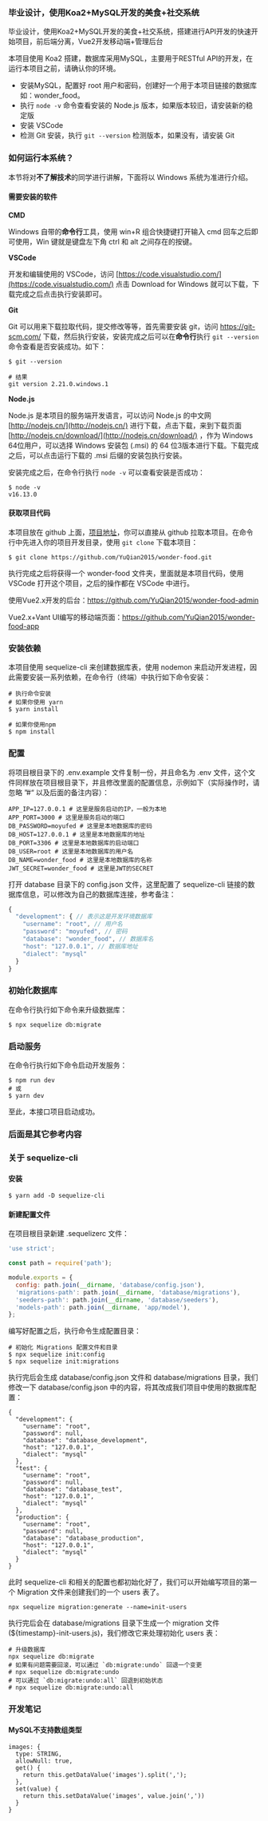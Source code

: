 ### 毕业设计，使用Koa2+MySQL开发的美食+社交系统

毕业设计，使用Koa2+MySQL开发的美食+社交系统，搭建进行API开发的快速开始项目，前后端分离，Vue2开发移动端+管理后台

本项目使用 Koa2 搭建，数据库采用MySQL，主要用于RESTful API的开发，在运行本项目之前，请确认你的环境。

- 安装MySQL，配置好 root 用户和密码，创建好一个用于本项目链接的数据库如：wonder_food。
- 执行 `node -v` 命令查看安装的 Node.js 版本，如果版本较旧，请安装新的稳定版
- 安装 VSCode
- 检测 Git 安装，执行 `git --version` 检测版本，如果没有，请安装 Git

### 如何运行本系统？

本节将对**不了解技术**的同学进行讲解，下面将以 Windows 系统为准进行介绍。

#### 需要安装的软件

**CMD**

Windows 自带的**命令行**工具，使用 win+R 组合快捷键打开输入 cmd 回车之后即可使用，Win 键就是键盘左下角 ctrl 和 alt 之间存在的按键。

**VSCode**

开发和编辑使用的 VSCode，访问 [https://code.visualstudio.com/](https://code.visualstudio.com/)  点击 Download for Windows 就可以下载，下载完成之后点击执行安装即可。

**Git**

Git 可以用来下载拉取代码，提交修改等等，首先需要安装 git，访问 https://git-scm.com/ 下载，然后执行安装，安装完成之后可以在**命令行**执行 `git --version` 命令查看是否安装成功。如下：

```shell
$ git --version

# 结果
git version 2.21.0.windows.1
```

**Node.js**

Node.js 是本项目的服务端开发语言，可以访问 Node.js 的中文网 [http://nodejs.cn/](http://nodejs.cn/) 进行下载，点击下载，来到下载页面 [http://nodejs.cn/download/](http://nodejs.cn/download/) ，作为 Windows 64位用户，可以选择 Windows 安装包 (.msi) 的 64 位3版本进行下载。下载完成之后，可以点击运行下载的 .msi 后缀的安装包执行安装。

安装完成之后，在命令行执行 `node -v` 可以查看安装是否成功：

```shell
$ node -v
v16.13.0
```

#### 获取项目代码

本项目放在 github 上面，[项目地址](https://github.com/YuQian2015/wonder-food)，你可以直接从 github 拉取本项目。在命令行中先进入你的项目开发目录，使用 `git clone` 下载本项目：

```shell
$ git clone https://github.com/YuQian2015/wonder-food.git
```

执行完成之后将获得一个 wonder-food 文件夹，里面就是本项目代码，使用 VSCode 打开这个项目，之后的操作都在 VSCode 中进行。

使用Vue2.x开发的后台：https://github.com/YuQian2015/wonder-food-admin

Vue2.x+Vant UI编写的移动端页面：https://github.com/YuQian2015/wonder-food-app

### 安装依赖

本项目使用 sequelize-cli 来创建数据库表，使用 nodemon 来启动开发进程，因此需要安装一系列依赖，在命令行（终端）中执行如下命令安装：

```shell
# 执行命令安装
# 如果你使用 yarn
$ yarn install

# 如果你使用npm
$ npm install 
```

### 配置

将项目根目录下的 .env.example 文件复制一份，并且命名为 .env 文件，这个文件同样放在项目根目录下，并且修改里面的配置信息，示例如下（实际操作时，请忽略 ”#“ 以及后面的备注内容）：

```
APP_IP=127.0.0.1 # 这里是服务启动的IP，一般为本地
APP_PORT=3000 # 这里是服务启动的端口
DB_PASSWORD=moyufed # 这里是本地数据库的密码
DB_HOST=127.0.0.1 # 这里是本地数据库的地址
DB_PORT=3306 # 这里是本地数据库的启动端口
DB_USER=root # 这里是本地数据库的用户名
DB_NAME=wonder_food # 这里是本地数据库的名称
JWT_SECRET=wonder_food # 这里是JWT的SECRET
```

打开 database 目录下的 config.json 文件，这里配置了 sequelize-cli 链接的数据库信息，可以修改为自己的数据库连接，参考备注：

```js
{
  "development": { // 表示这是开发环境数据库
    "username": "root", // 用户名
    "password": "moyufed", // 密码
    "database": "wonder_food", // 数据库名
    "host": "127.0.0.1", // 数据库地址
    "dialect": "mysql"
  }
}
```

### 初始化数据库

在命令行执行如下命令来升级数据库：

```shell
$ npx sequelize db:migrate
```

### 启动服务

在命令行执行如下命令启动开发服务：

```shell
$ npm run dev
# 或
$ yarn dev
```

至此，本接口项目启动成功。

### 后面是其它参考内容

### 关于 sequelize-cli

#### 安装

```shell
$ yarn add -D sequelize-cli
```

#### 新建配置文件

在项目根目录新建 .sequelizerc 文件：

```javascript
'use strict';

const path = require('path');

module.exports = {
  config: path.join(__dirname, 'database/config.json'),
  'migrations-path': path.join(__dirname, 'database/migrations'),
  'seeders-path': path.join(__dirname, 'database/seeders'),
  'models-path': path.join(__dirname, 'app/model'),
};

```

编写好配置之后，执行命令生成配置目录：

```shell
# 初始化 Migrations 配置文件和目录
$ npx sequelize init:config
$ npx sequelize init:migrations
```

执行完后会生成 database/config.json 文件和 database/migrations 目录，我们修改一下 database/config.json 中的内容，将其改成我们项目中使用的数据库配置：

```
{
  "development": {
    "username": "root",
    "password": null,
    "database": "database_development",
    "host": "127.0.0.1",
    "dialect": "mysql"
  },
  "test": {
    "username": "root",
    "password": null,
    "database": "database_test",
    "host": "127.0.0.1",
    "dialect": "mysql"
  },
  "production": {
    "username": "root",
    "password": null,
    "database": "database_production",
    "host": "127.0.0.1",
    "dialect": "mysql"
  }
}

```

此时 sequelize-cli 和相关的配置也都初始化好了，我们可以开始编写项目的第一个 Migration 文件来创建我们的一个 users 表了。

```
npx sequelize migration:generate --name=init-users
```

执行完后会在 database/migrations 目录下生成一个 migration 文件(${timestamp}-init-users.js)，我们修改它来处理初始化 users 表：

```
# 升级数据库
npx sequelize db:migrate
# 如果有问题需要回滚，可以通过 `db:migrate:undo` 回退一个变更
# npx sequelize db:migrate:undo
# 可以通过 `db:migrate:undo:all` 回退到初始状态
# npx sequelize db:migrate:undo:all
```

### 开发笔记

#### MySQL不支持数组类型

```
images: {
  type: STRING,
  allowNull: true,
  get() {
    return this.getDataValue('images').split(',');
  },
  set(value) {
    return this.setDataValue('images', value.join(','))
  }
}
```
